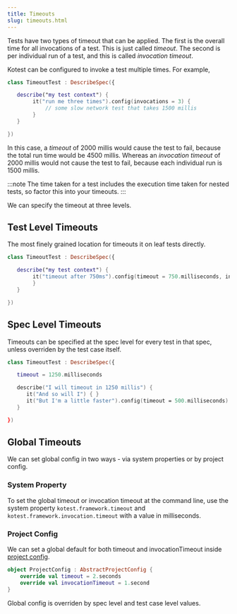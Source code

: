 ```yaml
---
title: Timeouts
slug: timeouts.html
---
```



Tests have two types of timeout that can be applied. The first is the overall time for all invocations of a test. This is just called _timeout_.
The second is per individual run of a test, and this is called _invocation timeout_.

Kotest can be configured to invoke a test multiple times. For example,

```kotlin
class TimeoutTest : DescribeSpec({

   describe("my test context") {
        it("run me three times").config(invocations = 3) {
            // some slow network test that takes 1500 millis
        }
   }

})
```

In this case, a _timeout_ of 2000 millis would cause the test to fail, because the total run time would be 4500 millis.
Whereas an _invocation timeout_ of 2000 millis would not cause the test to fail, because each individual run is 1500 millis.




:::note
The time taken for a test includes the execution time taken for nested tests, so factor this into your timeouts.
:::





We can specify the timeout at three levels.

## Test Level Timeouts

The most finely grained location for timeouts it on leaf tests directly.

```kotlin
class TimeoutTest : DescribeSpec({

   describe("my test context") {
        it("timeout after 750ms").config(timeout = 750.milliseconds, invocationTimeout = 250.milliseconds) {
        }
   }

})
```


## Spec Level Timeouts


Timeouts can be specified at the spec level for every test in that spec, unless overriden by the test case itself.


```kotlin
class TimeoutTest : DescribeSpec({

   timeout = 1250.milliseconds

   describe("I will timeout in 1250 millis") {
      it("And so will I") { }
      it("But I'm a little faster").config(timeout = 500.milliseconds) { }
   }

})
```


## Global Timeouts

We can set global config in two ways - via system properties or by project config.



### System Property

To set the global timeout or invocation timeout at the command line, use the system property `kotest.framework.timeout` and `kotest.framework.invocation.timeout` with a value in milliseconds.



### Project Config


We can set a global default for both timeout and invocationTimeout inside [project config](project_config.md).


```kotlin
object ProjectConfig : AbstractProjectConfig {
    override val timeout = 2.seconds
    override val invocationTimeout = 1.second
}
```

Global config is overriden by spec level and test case level values.
